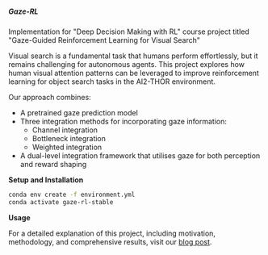 ##### Gaze-RL

Implementation for "Deep Decision Making with RL" course project titled "Gaze-Guided Reinforcement Learning for Visual Search"

Visual search is a fundamental task that humans perform effortlessly, but it remains challenging for autonomous agents. This project explores how human visual attention patterns can be leveraged to improve reinforcement learning for object search tasks in the AI2-THOR environment.

Our approach combines:

- A pretrained gaze prediction model
- Three integration methods for incorporating gaze information:
  - Channel integration
  - Bottleneck integration
  - Weighted integration
- A dual-level integration framework that utilises gaze for both perception and reward shaping

**Setup and Installation**

```bash
conda env create -f environment.yml
conda activate gaze-rl-stable
```

**Usage**

<!-- ```bash
cd Gaze-RL/
python src/train_gaze_guided_rl_final.py --target Microwave --integration channel --exp-name gaze_channel_exp
``` -->

For a detailed explanation of this project, including motivation, methodology, and comprehensive results, visit our [blog post](https://monishver11.github.io/projects/2_project/).
